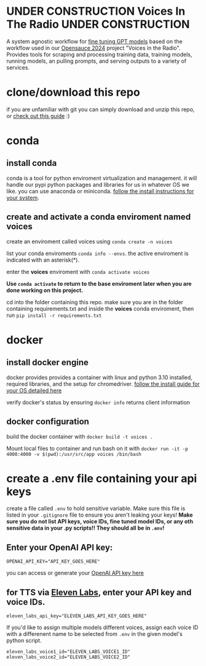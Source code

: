 # **UNDER CONSTRUCTION** Voices In The Radio **UNDER CONSTRUCTION**
A system agnostic workflow for [fine tuning GPT models](https://platform.openai.com/docs/guides/fine-tuning) based on the workflow used in our [Opensauce 2024](https://opensauce.com/) project "Voices in the Radio". Provides tools for scraping and processing training data, training models, running models, an pulling prompts, and serving outputs to a variety of services.

# clone/download this repo
if you are unfamiliar with git you can simply download and unzip this repo, or [check out this guide](https://github.com/git-guides) :)

# conda
## install conda
conda is a tool for python enviroment virtualization and management. it will handle our pypi python packages and libraries for us in whatever OS we like. you can use anaconda or miniconda. [follow the install instructions for your system](https://docs.anaconda.com/free/distro-or-miniconda/).

## create and activate a conda enviroment named **voices**
create an enviroment called voices using `conda create -n voices`

list your conda enviroments `conda info --envs`. the active enviroment is indicated with an asterisk(*).

enter the **voices** enviroment with `conda activate voices`

**Use `conda activate` to return to the base enviroment later when you are done working on this project.**

cd into the folder containing this repo. make sure you are in the folder containing requirements.txt and inside the **voices** conda enviroment, then run `pip install -r requirements.txt`

# docker
## install docker engine
docker provides provides a container with linux and python 3.10 installed, required libraries, and the setup for chromedriver. [follow the install guide for your OS detailed here](https://docs.docker.com/engine/install/)

verify docker's status by ensuring `docker info` returns client information

## docker configuration

build the docker container with `docker build -t voices .`

Mount local files to container and run bash on it with `docker run -it -p 4000:4000 -v $(pwd):/usr/src/app voices /bin/bash`

# create a .env file containing your api keys

create a file called `.env` to hold sensitive variable. Make sure this file is listed in your `.gitignore` file to ensure you aren't leaking your keys! **Make sure you do not list API keys, voice IDs, fine tuned model IDs, or any oth sensitive data in your .py scripts!! They should all be in `.env`!**

## Enter your OpenAI API key:
`OPENAI_API_KEY="API_KEY_GOES_HERE"`

you can access or generate your [OpenAI API key here](https://platform.openai.com/api-keys)

## for TTS via [Eleven Labs](https://elevenlabs.io/), enter your API key and voice IDs.
`eleven_labs_api_key="ELEVEN_LABS_API_KEY_GOES_HERE"`

If you'd like to assign multiple models different voices, assign each voice ID with a differenent name to be selected from `.env` in the given model's python script.
```
eleven_labs_voice1_id="ELEVEN_LABS_VOICE1_ID"
eleven_labs_voice2_id="ELEVEN_LABS_VOICE2_ID"
```